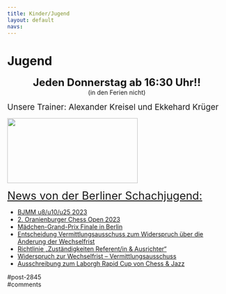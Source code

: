```yaml
---
title: Kinder/Jugend 
layout: default
navs:
---
```

<div class="post-2845 page type-page status-publish hentry" id="post-2845">
<h1 class="entry-title">Jugend</h1>
<div class="entry-content">
<p style="text-align: center;"><strong><span style="font-size: 18pt;">Jeden Donnerstag ab 16:30 Uhr!!</span><br/>
</strong>(in den Ferien nicht)</p>
<p><span style="font-size: 14pt;">Unsere Trainer: Alexander Kreisel und Ekkehard Krüger</span></p>
<p><a href="https://www.narva-schach.de/wordpress/wp-content/uploads/2018/03/0002farbe.jpg"><img alt="" class="size-medium wp-image-3899 aligncenter" decoding="async" height="150" sizes="(max-width: 300px) 100vw, 300px" src="https://www.narva-schach.de/wordpress/wp-content/uploads/2018/03/0002farbe-300x150.jpg" srcset="https://www.narva-schach.de/wordpress/wp-content/uploads/2018/03/0002farbe-300x150.jpg 300w, https://www.narva-schach.de/wordpress/wp-content/uploads/2018/03/0002farbe-768x384.jpg 768w, https://www.narva-schach.de/wordpress/wp-content/uploads/2018/03/0002farbe-1024x512.jpg 1024w, https://www.narva-schach.de/wordpress/wp-content/uploads/2018/03/0002farbe.jpg 1184w" width="300"/></a></p>
<p><span style="text-decoration-line: underline; font-size: 1.8em;">News von der Berliner Schachjugend:</span></p>
<ul><!--via SimplePie with RSSImport--><li><a href="https://www.schachjugend-in-berlin.de/bjmm-u8-u10-u25-2023/" title="BJMM u8/u10/u25  2023">BJMM u8/u10/u25  2023</a></li><li><a href="https://www.schachjugend-in-berlin.de/2-oranienburger-chess-open-2023/" title="2. Oranienburger Chess Open 2023">2. Oranienburger Chess Open 2023</a></li><li><a href="https://www.schachjugend-in-berlin.de/maedchen-grand-prix-finale-in-berlin/" title="Mädchen-Grand-Prix Finale in Berlin">Mädchen-Grand-Prix Finale in Berlin</a></li><li><a href="https://www.schachjugend-in-berlin.de/entscheidung-vermittlungsausschuss-zum-widerspruch-ueber-die-aenderung-der-wechselfrist/" title="Entscheidung Vermittlungsausschuss zum Widerspruch über die Änderung der Wechselfrist">Entscheidung Vermittlungsausschuss zum Widerspruch über die Änderung der Wechselfrist</a></li><li><a href="https://www.schachjugend-in-berlin.de/richtlinie-zustaendigkeiten-referent-in-ausrichter/" title="Richtlinie „Zuständigkeiten Referent/in &amp; Ausrichter“">Richtlinie „Zuständigkeiten Referent/in &amp; Ausrichter“</a></li><li><a href="https://www.schachjugend-in-berlin.de/widerspruch-zur-wechselfrist-vermittlungsausschuss/" title="Widerspruch zur Wechselfrist –  Vermittlungsausschuss">Widerspruch zur Wechselfrist –  Vermittlungsausschuss</a></li><li><a href="https://www.schachjugend-in-berlin.de/ausschreibung-zum-laborgh-rapid-cup-von-chess-jazz/" title="Ausschreibung zum Laborgh Rapid Cup von Chess &amp; Jazz">Ausschreibung zum Laborgh Rapid Cup von Chess &amp; Jazz</a></li></ul>
</div><!-- .entry-content -->
</div> #post-2845 
<div id="comments">
</div> #comments 
